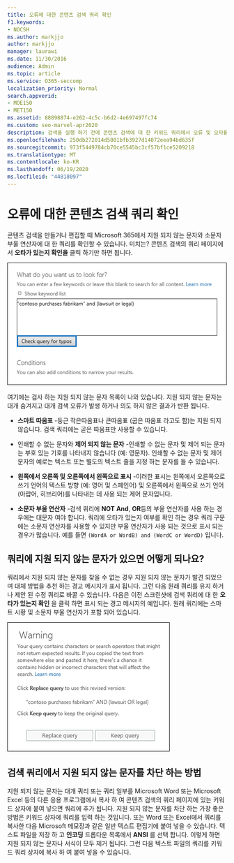 ```yaml
---
title: 오류에 대한 콘텐츠 검색 쿼리 확인
f1.keywords:
- NOCSH
ms.author: markjjo
author: markjjo
manager: laurawi
ms.date: 11/30/2016
audience: Admin
ms.topic: article
ms.service: O365-seccomp
localization_priority: Normal
search.appverid:
- MOE150
- MET150
ms.assetid: 88898874-e262-4c5c-b6d2-4e697497fc74
ms.custom: seo-marvel-apr2020
description: 검색을 실행 하기 전에 콘텐츠 검색에 대 한 키워드 쿼리에서 오류 및 오타를 검색 하는 방법에 대해 알아봅니다.
ms.openlocfilehash: 250db272014d5801bfb3927d14072eea94bd635f
ms.sourcegitcommit: 973f5449784cb70ce5545bc3cf57bf1ce5209218
ms.translationtype: MT
ms.contentlocale: ko-KR
ms.lasthandoff: 06/19/2020
ms.locfileid: "44818097"
---
```

# <a name="check-your-content-search-query-for-errors"></a>오류에 대한 콘텐츠 검색 쿼리 확인

콘텐츠 검색을 만들거나 편집할 때 Microsoft 365에서 지원 되지 않는 문자와 소문자 부울 연산자에 대 한 쿼리를 확인할 수 있습니다. 미치는? 콘텐츠 검색의 쿼리 페이지에서 **오타가 있는지 확인을** 클릭 하기만 하면 됩니다. 
  
!["오타에 대 한 쿼리 확인"을 클릭 하 여 검색 쿼리를 검사 하 여 지원 되지 않는 문자](../media/e5314306-cfb2-481d-9b5c-13ce658156e7.png)
  
여기에는 검사 하는 지원 되지 않는 문자 목록이 나와 있습니다. 지원 되지 않는 문자는 대개 숨겨지고 대개 검색 오류가 발생 하거나 의도 하지 않은 결과가 반환 됩니다.
  
- **스마트 따옴표** -둥근 작은따옴표나 큰따옴표 (굽은 따옴표 라고도 함)는 지원 되지 않습니다. 검색 쿼리에는 곧은 따옴표만 사용할 수 있습니다. 
    
- 인쇄할 수 없는 문자와 **제어 되지 않는 문자** -인쇄할 수 없는 문자 및 제어 되는 문자는 부호 있는 기호를 나타내지 않습니다 (예: 영문자). 인쇄할 수 없는 문자 및 제어 문자의 예로는 텍스트 또는 별도의 텍스트 줄을 지정 하는 문자를 들 수 있습니다. 
    
- **왼쪽에서 오른쪽 및 오른쪽에서 왼쪽으로 표시** -이러한 표시는 왼쪽에서 오른쪽으로 쓰기 언어의 텍스트 방향 (예: 영어 및 스페인어) 및 오른쪽에서 왼쪽으로 쓰기 언어 (아랍어, 히브리어)를 나타내는 데 사용 되는 제어 문자입니다.
    
- **소문자 부울 연산자** -검색 쿼리에 **NOT** **And**, **OR**등의 부울 연산자를 사용 하는 경우에는 대문자 여야 합니다. 쿼리에 오타가 있는지 여부를 확인 하는 경우 쿼리 구문에는 소문자 연산자를 사용할 수 있지만 부울 연산자가 사용 되는 것으로 표시 되는 경우가 많습니다. 예를 들면 `(WordA or WordB) and (WordC or WordD)` 입니다.
    
## <a name="what-happens-if-a-query-has-an-unsupported-character"></a>쿼리에 지원 되지 않는 문자가 있으면 어떻게 되나요?

쿼리에서 지원 되지 않는 문자를 찾을 수 없는 경우 지원 되지 않는 문자가 발견 되었으며 대체 방법을 추천 하는 경고 메시지가 표시 됩니다. 그런 다음 원래 쿼리를 유지 하거나 제안 된 수정 쿼리로 바꿀 수 있습니다. 다음은 이전 스크린샷에 검색 쿼리에 대 한 **오타가 있는지 확인** 을 클릭 하면 표시 되는 경고 메시지의 예입니다. 원래 쿼리에는 스마트 시황 및 소문자 부울 연산자가 포함 되어 있습니다. 
  
![쿼리에 대 한 제안 된 수정 내용으로 경고 메시지가 표시 됨](../media/23214b30-8e52-412c-bd80-63fb1b3ed52d.png)
  
## <a name="how-to-prevent-unsupported-characters-in-your-search-queries"></a>검색 쿼리에서 지원 되지 않는 문자를 차단 하는 방법

지원 되지 않는 문자는 대개 쿼리 또는 쿼리 일부를 Microsoft Word 또는 Microsoft Excel 등의 다른 응용 프로그램에서 복사 하 여 콘텐츠 검색의 쿼리 페이지에 있는 키워드 상자에 붙여 넣으면 쿼리에 추가 됩니다. 지원 되지 않는 문자를 차단 하는 가장 좋은 방법은 키워드 상자에 쿼리를 입력 하는 것입니다. 또는 Word 또는 Excel에서 쿼리를 복사한 다음 Microsoft 메모장과 같은 일반 텍스트 편집기에 붙여 넣을 수 있습니다. 텍스트 파일을 저장 하 고 **인코딩** 드롭다운 목록에서 **ANSI** 를 선택 합니다. 이렇게 하면 지원 되지 않는 문자나 서식이 모두 제거 됩니다. 그런 다음 텍스트 파일의 쿼리를 키워드 쿼리 상자에 복사 하 여 붙여 넣을 수 있습니다. 

